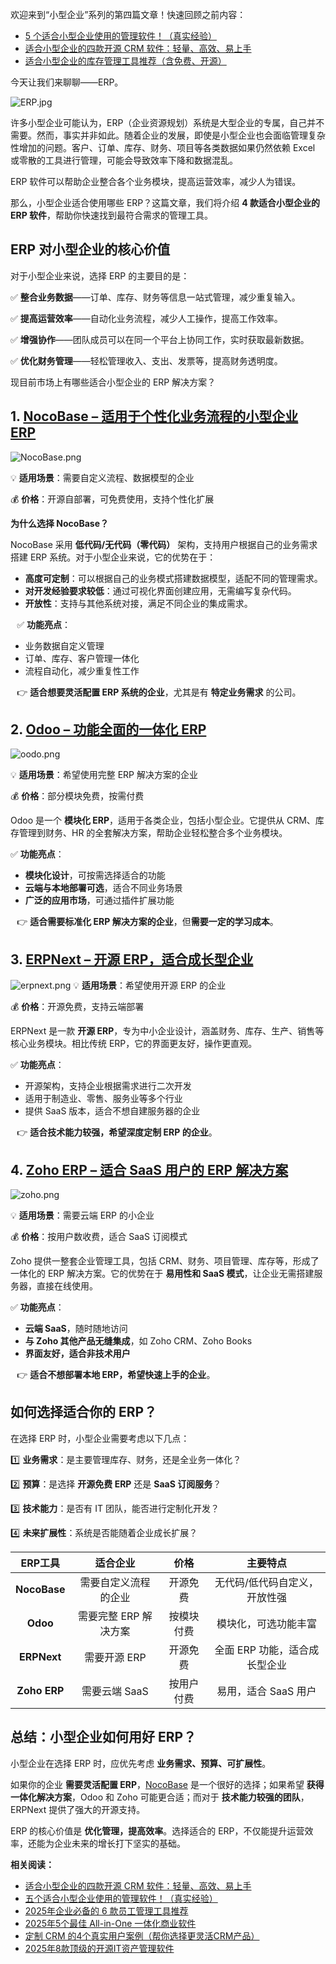 欢迎来到“小型企业”系列的第四篇文章！快速回顾之前内容：

* [5 个适合小型企业使用的管理软件！（真实经验）](https://www.nocobase.com/cn/blog/5-management-tools-perfect-for-small-businesses)
* [适合小型企业的四款开源 CRM 软件：轻量、高效、易上手](https://www.nocobase.com/cn/blog/the-best-4-crm-software-for-small-businesses)
* [适合小型企业的库存管理工具推荐（含免费、开源）](https://www.nocobase.com/cn/blog/inventory-management-tools-for-small-business)

今天让我们来聊聊——ERP。

![ERP.jpg](https://static-docs.nocobase.com/1a76d2533fb75a9c650dab76003949f0.jpg)

许多小型企业可能认为，ERP（企业资源规划）系统是大型企业的专属，自己并不需要。然而，事实并非如此。随着企业的发展，即使是小型企业也会面临管理复杂性增加的问题。客户、订单、库存、财务、项目等各类数据如果仍然依赖 Excel 或零散的工具进行管理，可能会导致效率下降和数据混乱。

ERP 软件可以帮助企业整合各个业务模块，提高运营效率，减少人为错误。

那么，小型企业适合使用哪些 ERP？这篇文章，我们将介绍 **4 款适合小型企业的 ERP 软件**，帮助你快速找到最符合需求的管理工具。

## ERP 对小型企业的核心价值

对于小型企业来说，选择 ERP 的主要目的是： 

✅ **整合业务数据**——订单、库存、财务等信息一站式管理，减少重复输入。 

✅ **提高运营效率**——自动化业务流程，减少人工操作，提高工作效率。 

✅ **增强协作**——团队成员可以在同一个平台上协同工作，实时获取最新数据。 

✅ **优化财务管理**——轻松管理收入、支出、发票等，提高财务透明度。

现目前市场上有哪些适合小型企业的 ERP 解决方案？

## 1. [NocoBase – 适用于个性化业务流程的小型企业 ERP](https://www.nocobase.com/)

![NocoBase.png](https://static-docs.nocobase.com/2d7f1b4343b87853589854cbe5b44bc3.png)

💡 **适用场景**：需要自定义流程、数据模型的企业 

💰 **价格**：开源自部署，可免费使用，支持个性化扩展

**为什么选择 NocoBase？** 

NocoBase 采用 **低代码/无代码（零代码）** 架构，支持用户根据自己的业务需求搭建 ERP 系统。对于小型企业来说，它的优势在于：

* **高度可定制**：可以根据自己的业务模式搭建数据模型，适配不同的管理需求。
* **对开发经验要求较低**：通过可视化界面创建应用，无需编写复杂代码。
* **开放性**：支持与其他系统对接，满足不同企业的集成需求。

⠀✅ **功能亮点**：

* 业务数据自定义管理
* 订单、库存、客户管理一体化
* 流程自动化，减少重复性工作

⠀👉 **适合想要灵活配置 ERP 系统的企业**，尤其是有 **特定业务需求** 的公司。

## 2. [Odoo – 功能全面的一体化 ERP](https://www.odoo.com/)

![oodo.png](https://static-docs.nocobase.com/f639429b79a57571a1e1f0fb7180acf5.png)

💡 **适用场景**：希望使用完整 ERP 解决方案的企业 

💰 **价格**：部分模块免费，按需付费

Odoo 是一个 **模块化 ERP**，适用于各类企业，包括小型企业。它提供从 CRM、库存管理到财务、HR 的全套解决方案，帮助企业轻松整合多个业务模块。

✅ **功能亮点**：

* **模块化设计**，可按需选择适合的功能
* **云端与本地部署可选**，适合不同业务场景
* **广泛的应用市场**，可通过插件扩展功能

⠀👉 **适合需要标准化 ERP 解决方案的企业**，但**需要一定的学习成本**。

## 3. [ERPNext – 开源 ERP，适合成长型企业](https://erpnext.com/)

![erpnext.png](https://static-docs.nocobase.com/79903afe035bf71e7c23d5aa04a18468.png)
💡 **适用场景**：希望使用开源 ERP 的企业 

💰 **价格**：开源免费，支持云端部署

ERPNext 是一款 **开源 ERP**，专为中小企业设计，涵盖财务、库存、生产、销售等核心业务模块。相比传统 ERP，它的界面更友好，操作更直观。

✅ **功能亮点**：

* 开源架构，支持企业根据需求进行二次开发
* 适用于制造业、零售、服务业等多个行业
* 提供 SaaS 版本，适合不想自建服务器的企业

⠀👉 **适合技术能力较强，希望深度定制 ERP 的企业**。

## 4. [Zoho ERP – 适合 SaaS 用户的 ERP 解决方案](https://www.zoho.com/creator/industries/custom-erp-software.html)

![zoho.png](https://static-docs.nocobase.com/65fb7c870ae16e09275058116215bcc6.png)

💡 **适用场景**：需要云端 ERP 的小企业 

💰 **价格**：按用户数收费，适合 SaaS 订阅模式

Zoho 提供一整套企业管理工具，包括 CRM、财务、项目管理、库存等，形成了一体化的 ERP 解决方案。它的优势在于 **易用性和 SaaS 模式**，让企业无需搭建服务器，直接在线使用。

✅ **功能亮点**：

* **云端 SaaS**，随时随地访问
* **与 Zoho 其他产品无缝集成**，如 Zoho CRM、Zoho Books
* **界面友好，适合非技术用户**

⠀👉 **适合不想部署本地 ERP，希望快速上手的企业**。

## 如何选择适合你的 ERP？

在选择 ERP 时，小型企业需要考虑以下几点： 

1️⃣ **业务需求**：是主要管理库存、财务，还是全业务一体化？ 

2️⃣ **预算**：是选择 **开源免费 ERP** 还是 **SaaS 订阅服务**？ 

3️⃣ **技术能力**：是否有 IT 团队，能否进行定制化开发？ 

4️⃣ **未来扩展性**：系统是否能随着企业成长扩展？


| **ERP工具** |     **适合企业**     |  **价格**  |         **主要特点**         |
| :----------: | :-------------------: | :--------: | :---------------------------: |
| **NocoBase** | 需要自定义流程的企业 |  开源免费  | 无代码/低代码自定义，开放性强 |
|   **Odoo**   | 需要完整 ERP 解决方案 | 按模块付费 |     模块化，可选功能丰富     |
| **ERPNext** |     需要开源 ERP     |  开源免费  | 全面 ERP 功能，适合成长型企业 |
| **Zoho ERP** |     需要云端 SaaS     | 按用户付费 |     易用，适合 SaaS 用户     |

## 总结：小型企业如何用好 ERP？

小型企业在选择 ERP 时，应优先考虑 **业务需求、预算、可扩展性**。

如果你的企业 **需要灵活配置 ERP**，[NocoBase](https://www.nocobase.com/) 是一个很好的选择；如果希望 **获得一体化解决方案**，Odoo 和 Zoho 可能更合适；而对于 **技术能力较强的团队**，ERPNext 提供了强大的开源支持。

ERP 的核心价值是 **优化管理，提高效率**。选择适合的 ERP，不仅能提升运营效率，还能为企业未来的增长打下坚实的基础。

**相关阅读：**

* [适合小型企业的四款开源 CRM 软件：轻量、高效、易上手](https://www.nocobase.com/cn/blog/the-best-4-crm-software-for-small-businesses)
* [五个适合小型企业使用的管理软件！（真实经验）](https://www.nocobase.com/cn/blog/5-management-tools-perfect-for-small-businesses)
* [2025年企业必备的 6 款员工管理工具推荐](https://www.nocobase.com/cn/blog/employee-management-system)
* [2025年5个最佳 All-in-One 一体化商业软件](https://www.nocobase.com/cn/blog/all-in-one-business-software)
* [定制 CRM 的4个真实用户案例（帮你选择更灵活CRM产品）](https://www.nocobase.com/cn/blog/custom-crm-case-studies)
* [2025年8款顶级的开源IT资产管理软件](https://www.nocobase.com/cn/blog/it-asset-management-software)

